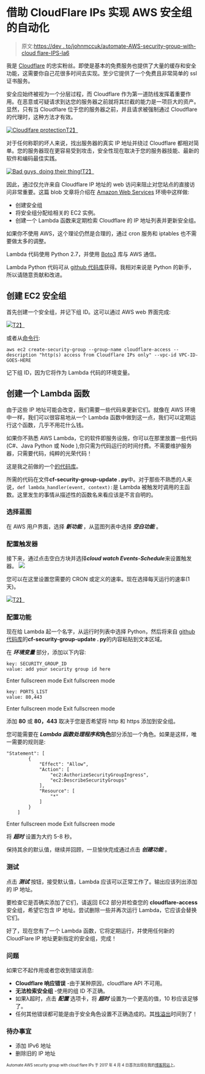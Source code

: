 # 借助 CloudFlare IPs 实现 AWS 安全组的自动化

> 原文:[https://dev . to/johnmccuk/automate-AWS-security-group-with-cloud flare-IPS-la6](https://dev.to/johnmccuk/automate-aws-security-group-with-cloudflare-ips-la6)

我是 [Cloudflare](https://www.cloudflare.com/) 的忠实粉丝。即使是基本的免费服务也提供了大量的缓存和安全功能，这需要你自己花很多时间去实现。至少它提供了一个免费且非常简单的 ssl 证书服务。

安全应始终被视为一个分层过程，而 Cloudflare 作为第一道防线发挥着重要作用。在恶意或可疑请求到达您的服务器之前就将其拦截的能力是一项巨大的资产。显然，只有当 Cloudflare 位于您的服务器之前，并且请求被强制通过 Cloudflare 的代理时，这种方法才有效。

[![Cloudlfare protection](../Images/d6aee993ebd8091918452dac37220d3e.png)T2】](https://res.cloudinary.com/practicaldev/image/fetch/s--oP_sHSYl--/c_limit%2Cf_auto%2Cfl_progressive%2Cq_auto%2Cw_880/https://blog.john-mccracken.com/static/Screen-Shot-2017-02-26-at-20.13.23-2aa87d5b778e172de89f2ed23927f4b5-6080a.png)

对于任何称职的坏人来说，找出服务器的真实 IP 地址并绕过 Cloudflare 都相对简单。您的服务器现在更容易受到攻击，安全性现在取决于您的服务器技能、最新的软件和编码最佳实践。

[![Bad guys, doing their thing!](../Images/4345e6b56b066d020be44483512eea83.png)T2】](https://res.cloudinary.com/practicaldev/image/fetch/s--w9wFfUGe--/c_limit%2Cf_auto%2Cfl_progressive%2Cq_auto%2Cw_880/https://blog.john-mccracken.com/static/Screen-Shot-2017-02-26-at-20.15.56-615186bc63e1d4797da793b4028a0680-e5f4c.png)

因此，通过仅允许来自 Cloudflare IP 地址的 web 访问来阻止对您站点的直接访问非常重要。这篇 blob 文章将介绍在 [Amazon Web Services](https://aws.amazon.com/) 环境中这样做:

*   创建安全组
*   将安全组分配给相关的 EC2 实例。
*   创建一个 Lambda 函数来定期检索 Cloudflare 的 IP 地址列表并更新安全组。

如果你不使用 AWS，这个理论仍然是合理的，通过 cron 服务和 iptables 也不需要做太多的调整。

Lambda 代码使用 Python 2.7，并使用 [Boto3](http://boto3.readthedocs.io/en/latest/reference/services/ec2.html#securitygroup) 库与 AWS 通信。

Lambda Python 代码可从 [github 代码库](https://github.com/johnmccuk/cloudflare-ip-security-group-update)获得。我相对来说是 Python 的新手，所以请随意贡献和改进。

## 创建 EC2 安全组

首先创建一个安全组，并记下组 ID。这可以通过 AWS web 界面完成:

[![](../Images/42fdba59219ec7df64dee16661d1a567.png)T2】](https://res.cloudinary.com/practicaldev/image/fetch/s--lumQbpxX--/c_limit%2Cf_auto%2Cfl_progressive%2Cq_auto%2Cw_880/https://blog.john-mccracken.com/static/aws-security-group-2-4fb9c9b721fb138410e9b406eba8ae35-c795e.png)

或者从[命令行](http://docs.aws.amazon.com/cli/latest/userguide/cli-ec2-sg.html):

`aws ec2 create-security-group --group-name cloudflare-access --description "http(s) access from Cloudflare IPs only" --vpc-id VPC-ID-GOES-HERE`

记下组 ID，因为它将作为 Lambda 代码的环境变量。

## 创建一个 Lambda 函数

由于这些 IP 地址可能会改变，我们需要一些代码来更新它们。就像在 AWS 环境中一样，我们可以很容易地从一个 Lambda 函数中做到这一点，我们可以定期运行这个函数，几乎不用花什么钱。

如果你不熟悉 AWS Lambda，它的软件即服务设施，你可以在那里放置一些代码(C#、Java Python 或 Node ),你只需为代码运行的时间付费。不需要维护服务器，只需要代码，纯粹的光荣代码！

这是我之前做的一个[的代码库](https://github.com/johnmccuk/cloudflare-ip-security-group-update)。

所需的代码在文件**cf-security-group-update . py**中。对于那些不熟悉的人来说，`def lambda_handler(event, context):`是 Lambda 被触发时调用的主函数。这里发生的事情从描述性的函数名来看应该是不言自明的。

### 选择蓝图

在 AWS 用户界面，选择 ***新功能*** ，从蓝图列表中选择 ***空白功能*** 。

### 配置触发器

接下来，通过点击空白方块并选择***cloud watch Events-Schedule***来设置触发器。
[![](../Images/3500c5cb3936ca8cd2145708ee45af7d.png)](https://res.cloudinary.com/practicaldev/image/fetch/s--kQtxlO-a--/c_limit%2Cf_auto%2Cfl_progressive%2Cq_auto%2Cw_880/https://blog.john-mccracken.com/static/aws-triggers-a3e919030adbdf84f0c2fc25abe7b9a0-5da69.png)

您可以在这里设置您需要的 CRON 或定义的速率。现在选择每天运行的速率(1 天)。

[![](../Images/4934b944e5fed7c8ab3094009281c44f.png)T2】](https://res.cloudinary.com/practicaldev/image/fetch/s--CCsUFfTH--/c_limit%2Cf_auto%2Cfl_progressive%2Cq_auto%2Cw_880/https://blog.john-mccracken.com/static/aws-trigger2-b6addd022ed838ed0607e32228e691d5-02e4b.jpg)

### 配置功能

现在给 Lambda 起一个名字，从运行时列表中选择 Python，然后将来自 [github 代码库](https://github.com/johnmccuk/cloudflare-ip-security-group-update)的**cf-security-group-update . py**的内容粘贴到文本区域。

在 ***环境变量*** 部分，添加以下内容:

```
key: SECURITY_GROUP_ID
value: add your security group id here 
```

Enter fullscreen mode Exit fullscreen mode

```
key: PORTS_LIST
value: 80,443 
```

Enter fullscreen mode Exit fullscreen mode

添加 **80** 或 **80，443** 取决于您是否希望将 http 和 https 添加到安全组。

您可能需要在 ***Lambda 函数处理程序和*角色**部分添加一个角色。如果是这样，唯一需要的规则是:

```
"Statement": [
        {
            "Effect": "Allow",
            "Action": [
                "ec2:AuthorizeSecurityGroupIngress",
                "ec2:DescribeSecurityGroups"
            ],
            "Resource": [
                "*"
            ]
        }
    ] 
```

Enter fullscreen mode Exit fullscreen mode

将 ***超时*** 设置为大约 5-8 秒。

保持其余的默认值，继续并回顾，一旦愉快完成通过点击 ***创建功能*** 。

### 测试

点击 ***测试*** 按钮，接受默认值，Lambda 应该可以正常工作了。输出应该列出添加的 IP 地址。

要检查它是否确实添加了它们，请返回 EC2 部分并检查您的 **cloudflare-access** 安全组，希望它包含 IP 地址。尝试删除一些并再次运行 Lambda，它应该会替换它们。

好了，现在您有了一个 Lambda 函数，它将定期运行，并使用任何新的 CloudFlare IP 地址更新指定的安全组，完成！

### 问题

如果它不起作用或者您收到错误消息:

*   **Cloudflare 响应错误** -由于某种原因，cloudflare API 不可用。
*   **无法检索安全组** -使用的组 ID 不正确。
*   如果λ超时，点击 ***配置*** 选项卡，将 ***超时*** 设置为一个更高的值，10 秒应该足够了。
*   任何其他错误都可能是由于安全角色设置不正确造成的。其[栈溢出](http://stackoverflow.com)时间到了！

### 待办事宜

*   添加 IPv6 地址
*   删除旧的 IP 地址

<sub><sup>Automate AWS security group with cloud flare IPs 于 2017 年 4 月 4 日首次出现在我的[博客网站](https://blog.john-mccracken.com)上。</sup></sub>